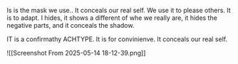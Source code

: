 Is is the mask we use.. It conceals our real self. We use it to please others. It is to adapt. I hides, it shows a different of whe we really are, it hides the negative parts, and it conceals the shadow. 

IT is a confirmathy ACHTYPE. It is for convinienve. It conceals our real self. 


![[Screenshot From 2025-05-14 18-12-39.png]]
